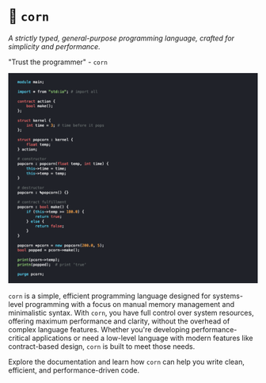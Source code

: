 # 🌽 `corn`
*A strictly typed, general-purpose programming language, crafted for simplicity and performance.*

"Trust the programmer" - `corn`

![corn programming language](./corn-lang.png)

 `corn` is a simple, efficient programming language designed for systems-level programming with a focus on manual memory management and minimalistic syntax. With `corn`, you have full control over system resources, offering maximum performance and clarity, without the overhead of complex language features. Whether you're developing performance-critical applications or need a low-level language with modern features like contract-based design, `corn` is built to meet those needs.

Explore the documentation and learn how `corn` can help you write clean, efficient, and performance-driven code.
